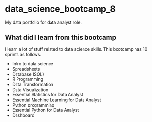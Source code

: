# data_science_bootcamp_8
My data portfolio for data analyst role.

## What did I learn from this bootcamp

I learn a lot of stuff related to data science skills. This bootcamp has 10 sprints as follows.

- Intro to data science
- Spreadsheets
- Database (SQL)
- R Programming
- Data Transformation
- Data Visualization
- Essential Statistics for Data Analyst
- Essential Machine Learning for Data Analyst
- Python programming
- Essential Python for Data Analyst
- Dashboard

